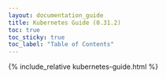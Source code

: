 ```yaml
---
layout: documentation_guide
title: Kubernetes Guide (0.31.2)
toc: true
toc_sticky: true
toc_label: "Table of Contents"
---
```

{% include_relative kubernetes-guide.html %}

